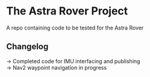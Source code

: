 # The Astra Rover Project

A repo containing code to be tested for the Astra Rover

## Changelog
  -> Completed code for IMU interfacing and publishing\
  -> Nav2 waypoint navigation in progress

